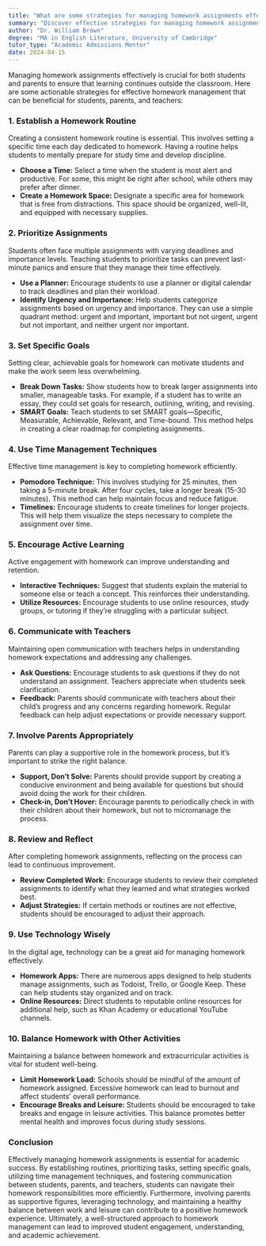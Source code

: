 ```yaml
---
title: "What are some strategies for managing homework assignments effectively?"
summary: "Discover effective strategies for managing homework assignments, including establishing a routine and setting a specific study time for success."
author: "Dr. William Brown"
degree: "MA in English Literature, University of Cambridge"
tutor_type: "Academic Admissions Mentor"
date: 2024-04-15
---
```


Managing homework assignments effectively is crucial for both students and parents to ensure that learning continues outside the classroom. Here are some actionable strategies for effective homework management that can be beneficial for students, parents, and teachers:

### 1. **Establish a Homework Routine**

Creating a consistent homework routine is essential. This involves setting a specific time each day dedicated to homework. Having a routine helps students to mentally prepare for study time and develop discipline.

- **Choose a Time:** Select a time when the student is most alert and productive. For some, this might be right after school, while others may prefer after dinner.
- **Create a Homework Space:** Designate a specific area for homework that is free from distractions. This space should be organized, well-lit, and equipped with necessary supplies.

### 2. **Prioritize Assignments**

Students often face multiple assignments with varying deadlines and importance levels. Teaching students to prioritize tasks can prevent last-minute panics and ensure that they manage their time effectively.

- **Use a Planner:** Encourage students to use a planner or digital calendar to track deadlines and plan their workload.
- **Identify Urgency and Importance:** Help students categorize assignments based on urgency and importance. They can use a simple quadrant method: urgent and important, important but not urgent, urgent but not important, and neither urgent nor important.

### 3. **Set Specific Goals**

Setting clear, achievable goals for homework can motivate students and make the work seem less overwhelming.

- **Break Down Tasks:** Show students how to break larger assignments into smaller, manageable tasks. For example, if a student has to write an essay, they could set goals for research, outlining, writing, and revising.
- **SMART Goals:** Teach students to set SMART goals—Specific, Measurable, Achievable, Relevant, and Time-bound. This method helps in creating a clear roadmap for completing assignments.

### 4. **Use Time Management Techniques**

Effective time management is key to completing homework efficiently.

- **Pomodoro Technique:** This involves studying for 25 minutes, then taking a 5-minute break. After four cycles, take a longer break (15-30 minutes). This method can help maintain focus and reduce fatigue.
- **Timelines:** Encourage students to create timelines for longer projects. This will help them visualize the steps necessary to complete the assignment over time.

### 5. **Encourage Active Learning**

Active engagement with homework can improve understanding and retention.

- **Interactive Techniques:** Suggest that students explain the material to someone else or teach a concept. This reinforces their understanding.
- **Utilize Resources:** Encourage students to use online resources, study groups, or tutoring if they’re struggling with a particular subject.

### 6. **Communicate with Teachers**

Maintaining open communication with teachers helps in understanding homework expectations and addressing any challenges.

- **Ask Questions:** Encourage students to ask questions if they do not understand an assignment. Teachers appreciate when students seek clarification.
- **Feedback:** Parents should communicate with teachers about their child’s progress and any concerns regarding homework. Regular feedback can help adjust expectations or provide necessary support.

### 7. **Involve Parents Appropriately**

Parents can play a supportive role in the homework process, but it’s important to strike the right balance.

- **Support, Don’t Solve:** Parents should provide support by creating a conducive environment and being available for questions but should avoid doing the work for their children.
- **Check-in, Don’t Hover:** Encourage parents to periodically check in with their children about their homework, but not to micromanage the process.

### 8. **Review and Reflect**

After completing homework assignments, reflecting on the process can lead to continuous improvement.

- **Review Completed Work:** Encourage students to review their completed assignments to identify what they learned and what strategies worked best.
- **Adjust Strategies:** If certain methods or routines are not effective, students should be encouraged to adjust their approach.

### 9. **Use Technology Wisely**

In the digital age, technology can be a great aid for managing homework effectively.

- **Homework Apps:** There are numerous apps designed to help students manage assignments, such as Todoist, Trello, or Google Keep. These can help students stay organized and on track.
- **Online Resources:** Direct students to reputable online resources for additional help, such as Khan Academy or educational YouTube channels.

### 10. **Balance Homework with Other Activities**

Maintaining a balance between homework and extracurricular activities is vital for student well-being.

- **Limit Homework Load:** Schools should be mindful of the amount of homework assigned. Excessive homework can lead to burnout and affect students’ overall performance.
- **Encourage Breaks and Leisure:** Students should be encouraged to take breaks and engage in leisure activities. This balance promotes better mental health and improves focus during study sessions.

### Conclusion

Effectively managing homework assignments is essential for academic success. By establishing routines, prioritizing tasks, setting specific goals, utilizing time management techniques, and fostering communication between students, parents, and teachers, students can navigate their homework responsibilities more efficiently. Furthermore, involving parents as supportive figures, leveraging technology, and maintaining a healthy balance between work and leisure can contribute to a positive homework experience. Ultimately, a well-structured approach to homework management can lead to improved student engagement, understanding, and academic achievement.
    